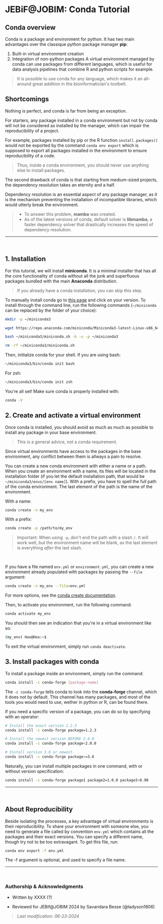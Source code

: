 # JEBiF@JOBIM: Conda Tutorial

## **Conda overview**

Conda is a package and environment for python. It has two main advantages over the classique python package manager **pip**:

1. Built-in virtual environment creation 
2. Integration of non-python packages
A virtual environment managed by conda can use packages from different languages, which is useful for data analysis pipelines that combine R and python scripts for example. 

> It is possible to use conda for any language, which makes it an all-around great addition in the bioinformatician's toolbelt.

## **Shortcomings**

Nothing is perfect, and conda is far from being an exception. 

For starters, any package installed in a conda environment but not by conda will not be considered as installed by the manager, which can impair the reproducibility of a project. 

For example, packages installed by pip or the R function `install.packages()` would not be exported by the command `conda env export` which is supposed to export all packages installed in the environment to ensure reproducibility of a code. 

> Thus, inside a conda environment, you should never use anything else to install packages.

The second drawback of conda is that starting from medium-sized projects, the dependency resolution takes an eternity and a half. 

Dependency resolution is an essential aspect of any package manager, as it is the mechanism preventing the installation of incompatible libraries, which would utterly break the environment. 

> - To answer this problem, **mamba** was created. 
> - As of the latest versions of conda, default solver is **libmamba**, a faster dependency solver that drastically increases the speed of dependency resolution.

____

<br>


## 1. Installation

For this tutorial, we will install **miniconda**. It is a minimal installer that has all the core functionality of conda without all the junk and superfluous packages bundled with the main **Anaconda** distribution. 

> If you already have a conda installation, you can skip this step.

To manually install conda go to [this page](https://docs.anaconda.com/free/miniconda/) and click on your version.
To install through the command line, run the following commands (`~/miniconda` can be replaced by the folder of your choice):

```bash
mkdir -p ~/miniconda3

wget https://repo.anaconda.com/miniconda/Miniconda3-latest-Linux-x86_64.sh -O ~/miniconda3/miniconda.sh

bash ~/miniconda3/miniconda.sh -b -u -p ~/miniconda3

rm -rf ~/miniconda3/miniconda.sh
```

Then, initialize conda for your shell. If you are using bash:

```bash
~/miniconda3/bin/conda init bash
```
For zsh:

```zsh
~/miniconda3/bin/conda init zsh
```

You're all set! Make sure conda is properly installed with:

```bash
conda -V
```

## 2. Create and activate a virtual environment

Once conda is installed, you should avoid as much as much as possible to install any package in your base environment. 

> This is a general advice, not a conda requirement. 

Since virtual environments have access to the packages in the base environment, any conflict between them is allways a pain to resolve.

You can create a new conda environment with either a name or a path. When you create an environment with a name, its files will be located in the installation folder (if you let the default installation path, that would be `~/miniconda3/envs/[env name]`). With a prefix, you have to spell the full path of the conda environment. The last element of the path is the name of the environment.

With a name:
```bash
conda create -n my_env
```
With a prefix:
```bash
conda create -p /path/to/my_env
```
> Important: When using `-p`, don't end the path with a slash `/`. It will work well, but the environment name will be blank, as the last element is everything *after* the last slash.

<br>

If you have a file named `env.yml` or `environment.yml`, you can create a new environment already populated with packages by passing the `--file` argument:

```bash
conda create -n my_env --file=env.yml
```

For more options, see the [conda create documentation](https://docs.conda.io/projects/conda/en/latest/commands/create.html).

Then, to activate you environment, run the following command:

```bash
conda activate my_env
```

You should then see an indication that you're in a virtual environment like so:

```bash
(my_env) Hoo@Hoo:~$
```

To exit the virtual environment, simply run `conda deactivate`.

## 3. Install packages with conda

To install a package inside an environment, simply run the command:

```bash
conda install -c conda-forge [package-name]
```

The `-c conda-forge` tells conda to look into the **conda-forge** channel, which it does not by default. This channel has many packages, and most of the tools you would need to use, wether in python or R, can be found there.

If you need a specific version of a package, you can do so by specifying with an operator:
```bash
# Install the exact version 1.2.3
conda install -c conda-forge package=1.2.3

# Install the newest version BEFORE 2.0.0
conda install -c conda-forge package<2.0.0

# Install version 3.6 or newest
conda install -c conda-forge package>=3.6
```

Naturally, you can install multiple packages in one command, with or without version specification:
```bash
conda install -c conda-forge package1 package2=1.0.0 package3<0.90
```

___

<br>

## **About Reproducibility**

Beside isolating the processes, a key advantage of virtual environments is their reproducibility. To share your environment with someone else, you need to generate a file called by convention `env.yml` which contains all the packages and their exact versions. You can specify a different name, though try not to be too extravagant. To get this file, run:

```bash
conda env export -f env.yml
```

The -f argument is optional, and used to specify a file name.

___

<br>

### **Authorship & Acknowledgments**

- Written by XXXX (?)

- Reviewed for JEBif@JOBIM 2024 by Savandara Besse (@ladyson1806) 

>_Last modification: 06-23-2024_


